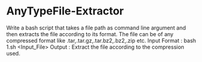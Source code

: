 # AnyTypeFile-Extractor

Write a bash script that takes a file path as command line argument and then
extracts
the file according to its format.
The file can be of any compressed format like .tar,.tar.gz,.tar.bz2,.bz2,.zip etc.
Input Format : bash 1.sh <Input_File>
Output : Extract the file according to the compression used.

